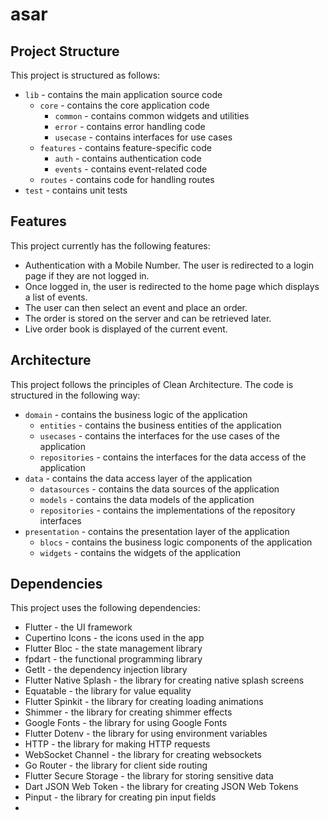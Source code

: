 # asar

## Project Structure

This project is structured as follows:

* `lib` - contains the main application source code
	+ `core` - contains the core application code
		- `common` - contains common widgets and utilities
		- `error` - contains error handling code
		- `usecase` - contains interfaces for use cases
	+ `features` - contains feature-specific code
		- `auth` - contains authentication code
		- `events` - contains event-related code
	+ `routes` - contains code for handling routes
* `test` - contains unit tests

## Features

This project currently has the following features:

* Authentication with a Mobile Number. The user is redirected to a login page if they are not logged in.
* Once logged in, the user is redirected to the home page which displays a list of events.
* The user can then select an event and place an order.
* The order is stored on the server and can be retrieved later.
* Live order book is displayed of the current event.


## Architecture

This project follows the principles of Clean Architecture. The code is structured in the following way:

* `domain` - contains the business logic of the application
	+ `entities` - contains the business entities of the application
	+ `usecases` - contains the interfaces for the use cases of the application
	+ `repositories` - contains the interfaces for the data access of the application
* `data` - contains the data access layer of the application
	+ `datasources` - contains the data sources of the application
	+ `models` - contains the data models of the application
	+ `repositories` - contains the implementations of the repository interfaces
* `presentation` - contains the presentation layer of the application
	+ `blocs` - contains the business logic components of the application
	+ `widgets` - contains the widgets of the application

## Dependencies

This project uses the following dependencies:

* Flutter - the UI framework
* Cupertino Icons - the icons used in the app
* Flutter Bloc - the state management library
* fpdart - the functional programming library
* GetIt - the dependency injection library
* Flutter Native Splash - the library for creating native splash screens
* Equatable - the library for value equality
* Flutter Spinkit - the library for creating loading animations
* Shimmer - the library for creating shimmer effects
* Google Fonts - the library for using Google Fonts
* Flutter Dotenv - the library for using environment variables
* HTTP - the library for making HTTP requests
* WebSocket Channel - the library for creating websockets
* Go Router - the library for client side routing
* Flutter Secure Storage - the library for storing sensitive data
* Dart JSON Web Token - the library for creating JSON Web Tokens
* Pinput - the library for creating pin input fields
* 
